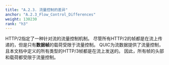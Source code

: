 ```yaml
---
title: "A.2.3. 流量控制的差异"
anchor: "A.2.3_Flow_Control_Differences"
weight: 130230
rank: "h3"
---
```


HTTP/2指定了一种针对流的流量控制机制。
尽管所有HTTP/2的帧都是在流上传递的，但是只有**数据帧**的载荷受限于流量控制。
QUIC为流数据提供了流量控制，且本文档中定义的所有类型的HTTP/3帧都是在流上发送的。
因此，所有帧的头部和载荷都受限于流量控制。
